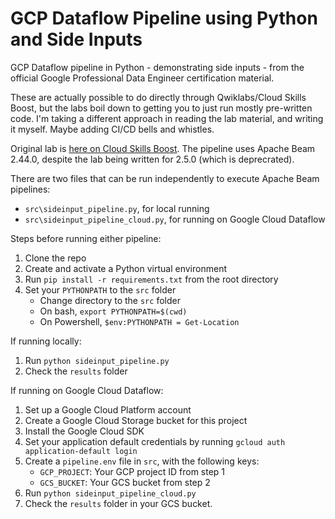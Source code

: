 # GCP Dataflow Pipeline using Python and Side Inputs
GCP Dataflow pipeline in Python - demonstrating side inputs - from the official Google Professional Data Engineer certification material.

These are actually possible to do directly through Qwiklabs/Cloud Skills Boost, but the labs boil down to getting you to just run mostly pre-written code. I'm taking a different approach in reading the lab material, and writing it myself. Maybe adding CI/CD bells and whistles.

Original lab is [here on Cloud Skills Boost](https://www.cloudskillsboost.google/course_sessions/2329626/labs/358117). The pipeline uses Apache Beam 2.44.0, despite the lab being written for 2.5.0 (which is deprecrated).

There are two files that can be run independently to execute Apache Beam pipelines:
- `src\sideinput_pipeline.py`, for local running
- `src\sideinput_pipeline_cloud.py`, for running on Google Cloud Dataflow

Steps before running either pipeline:
1. Clone the repo
2. Create and activate a Python virtual environment
3. Run `pip install -r requirements.txt` from the root directory
4. Set your `PYTHONPATH` to the `src` folder
    - Change directory to the `src` folder
    - On bash, `export PYTHONPATH=$(cwd)`
    - On Powershell, `$env:PYTHONPATH = Get-Location`

If running locally:
1. Run `python sideinput_pipeline.py`
2. Check the `results` folder

If running on Google Cloud Dataflow:
1. Set up a Google Cloud Platform account
2. Create a Google Cloud Storage bucket for this project
3. Install the Google Cloud SDK
4. Set your application default credentials by running `gcloud auth application-default login`
5. Create a `pipeline.env` file in `src`, with the following keys:
    - `GCP_PROJECT`: Your GCP project ID from step 1
    - `GCS_BUCKET`: Your GCS bucket from step 2
6. Run `python sideinput_pipeline_cloud.py`
7. Check the `results` folder in your GCS bucket.